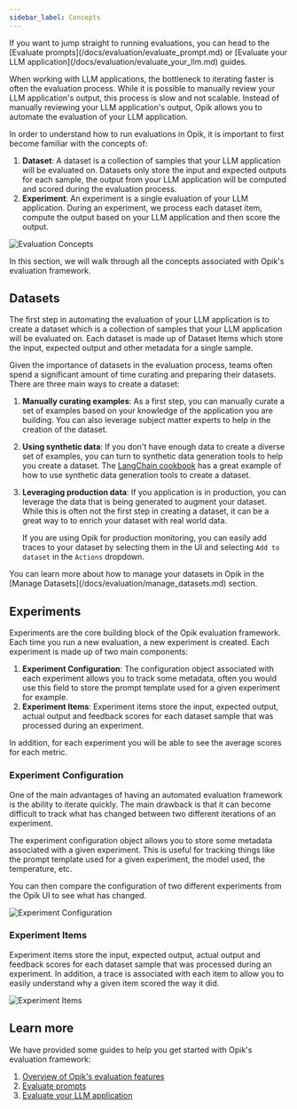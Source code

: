 ```yaml
---
sidebar_label: Concepts
---
```


<Tip>
If you want to jump straight to running evaluations, you can head to the [Evaluate prompts](/docs/evaluation/evaluate_prompt.md) or [Evaluate your LLM application](/docs/evaluation/evaluate_your_llm.md) guides.
</Tip>

When working with LLM applications, the bottleneck to iterating faster is often the evaluation process. While it is possible to manually review your LLM application's output, this process is slow and not scalable. Instead of manually reviewing your LLM application's output, Opik allows you to automate the evaluation of your LLM application.

In order to understand how to run evaluations in Opik, it is important to first become familiar with the concepts of:

1. **Dataset**: A dataset is a collection of samples that your LLM application will be evaluated on. Datasets only store the input and expected outputs for each sample, the output from your LLM application will be computed and scored during the evaluation process.
2. **Experiment**: An experiment is a single evaluation of your LLM application. During an experiment, we process each dataset item, compute the output based on your LLM application and then score the output.

![Evaluation Concepts](/img/evaluation/evaluation_concepts.png)

In this section, we will walk through all the concepts associated with Opik's evaluation framework.

## Datasets

The first step in automating the evaluation of your LLM application is to create a dataset which is a collection of samples that your LLM application will be evaluated on. Each dataset is made up of Dataset Items which store the input, expected output and other metadata for a single sample.

Given the importance of datasets in the evaluation process, teams often spend a significant amount of time curating and preparing their datasets. There are three main ways to create a dataset:

1. **Manually curating examples**: As a first step, you can manually curate a set of examples based on your knowledge of the application you are building. You can also leverage subject matter experts to help in the creation of the dataset.

2. **Using synthetic data**: If you don't have enough data to create a diverse set of examples, you can turn to synthetic data generation tools to help you create a dataset. The [LangChain cookbook](/docs/cookbook/langchain.md) has a great example of how to use synthetic data generation tools to create a dataset.

3. **Leveraging production data**: If you application is in production, you can leverage the data that is being generated to augment your dataset. While this is often not the first step in creating a dataset, it can be a great way to to enrich your dataset with real world data.

   If you are using Opik for production monitoring, you can easily add traces to your dataset by selecting them in the UI and selecting `Add to dataset` in the `Actions` dropdown.

<Tip>
You can learn more about how to manage your datasets in Opik in the [Manage Datasets](/docs/evaluation/manage_datasets.md) section.
</Tip>

## Experiments

Experiments are the core building block of the Opik evaluation framework. Each time you run a new evaluation, a new experiment is created. Each experiment is made up of two main components:

1. **Experiment Configuration**: The configuration object associated with each experiment allows you to track some metadata, often you would use this field to store the prompt template used for a given experiment for example.
2. **Experiment Items**: Experiment items store the input, expected output, actual output and feedback scores for each dataset sample that was processed during an experiment.

In addition, for each experiment you will be able to see the average scores for each metric.

### Experiment Configuration

One of the main advantages of having an automated evaluation framework is the ability to iterate quickly. The main drawback is that it can become difficult to track what has changed between two different iterations of an experiment.

The experiment configuration object allows you to store some metadata associated with a given experiment. This is useful for tracking things like the prompt template used for a given experiment, the model used, the temperature, etc.

You can then compare the configuration of two different experiments from the Opik UI to see what has changed.

![Experiment Configuration](/img/evaluation/compare_experiment_config.png)

### Experiment Items

Experiment items store the input, expected output, actual output and feedback scores for each dataset sample that was processed during an experiment. In addition, a trace is associated with each item to allow you to easily understand why a given item scored the way it did.

![Experiment Items](/img/evaluation/experiment_items.png)

## Learn more

We have provided some guides to help you get started with Opik's evaluation framework:

1. [Overview of Opik's evaluation features](/docs/evaluation/overview.mdx)
2. [Evaluate prompts](/docs/evaluation/evaluate_prompt.md)
3. [Evaluate your LLM application](/docs/evaluation/evaluate_your_llm.md)
